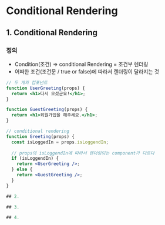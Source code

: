 # Conditional Rendering
## 1. Conditional Rendering
### 정의
- Condition(조건) => conditional Rendering = 조건부 렌더링
- 어떠한 조건(조건문 / true or false)에 따라서 렌더링이 달라지는 것
```jsx
// 두 개의 컴포넌트
function UserGreeting(props) {
  return <h1>다시 오셨군요!</h1>;
}

function GuestGreeting(props) {
  return <h1>회원가입을 해주세요.</h1>;
}

// conditional rendering
function Greeting(props) {
  const isLoggedIn = props.isLoggendIn;
  
  // props의 isLoggendIn에 따라서 렌더링되는 component가 다르다
  if (isLoggendIn) {
    return <UserGreeting />;
  } else {
    return <GuestGreeting />;
  }
}

## 2.

## 3.

## 4.
